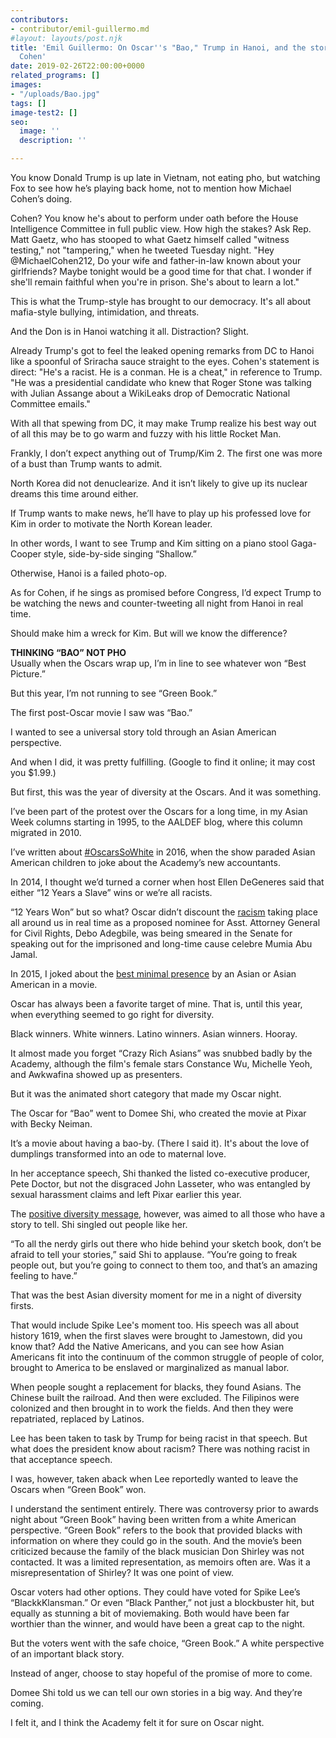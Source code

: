 ```yaml
---
contributors:
- contributor/emil-guillermo.md
#layout: layouts/post.njk
title: 'Emil Guillermo: On Oscar''s "Bao," Trump in Hanoi, and the stories of Michael
  Cohen'
date: 2019-02-26T22:00:00+0000
related_programs: []
images:
- "/uploads/Bao.jpg"
tags: []
image-test2: []
seo:
  image: ''
  description: ''

---
```

You know Donald Trump is up late in Vietnam, not eating pho, but watching Fox to see how he’s playing back home, not to mention how Michael Cohen’s doing.

Cohen? You know he's about to perform under oath before the House Intelligence Committee in full public view. How high the stakes? Ask Rep. Matt Gaetz, who has stooped to what Gaetz himself called "witness testing," not "tampering," when he tweeted Tuesday night. "Hey @MichaelCohen212, Do your wife and father-in-law known about your girlfriends? Maybe tonight would be a good time for that chat. I wonder if she'll remain faithful when you're in prison. She's about to learn a lot."

This is what the Trump-style has brought to our democracy. It's all about mafia-style bullying, intimidation, and threats.

And the Don is in Hanoi watching it all. Distraction? Slight.

Already Trump's got to feel the leaked opening remarks from DC to Hanoi like a spoonful of Sriracha sauce straight to the eyes. Cohen's statement is direct: "He's a racist. He is a conman. He is a cheat," in reference to Trump. "He was a presidential candidate who knew that Roger Stone was talking with Julian Assange about a WikiLeaks drop of Democratic National Committee emails."

With all that spewing from DC, it may make Trump realize his best way out of all this may be to go warm and fuzzy with his little Rocket Man.

Frankly, I don’t expect anything out of Trump/Kim 2. The first one was more of a bust than Trump wants to admit.

North Korea did not denuclearize. And it isn’t likely to give up its nuclear dreams this time around either.

If Trump wants to make news, he’ll have to play up his professed love for Kim in order to motivate the North Korean leader.

In other words, I want to see Trump and Kim sitting on a piano stool Gaga-Cooper style, side-by-side singing “Shallow.”

Otherwise, Hanoi is a failed photo-op.

As for Cohen, if he sings as promised before Congress, I’d expect Trump to be watching the news and counter-tweeting all night from Hanoi in real time. 

Should make him a wreck for Kim. But will we know the difference?

**THINKING “BAO” NOT PHO**  
Usually when the Oscars wrap up, I’m in line to see whatever won “Best Picture.”

But this year, I’m not running to see “Green Book.”

The first post-Oscar movie I saw was “Bao.”

I wanted to see a universal story told through an Asian American perspective.

And when I did, it was pretty fulfilling. (Google to find it online; it may cost you $1.99.)

But first, this was the year of diversity at the Oscars. And it was something.

I’ve been part of the protest over the Oscars for a long time, in my Asian Week columns starting in 1995, to the AALDEF blog, where this column migrated in 2010.

I’ve written about [#OscarsSoWhite](https://www.aaldef.org/blog/emil-guillermo-oscarssowhite-oscars-so-long-dull-and-out-of-focus-1/) in 2016, when the show paraded Asian American children to joke about the Academy’s new accountants.

In 2014, I thought we’d turned a corner when host Ellen DeGeneres said that either “12 Years a Slave” wins or we’re all racists.

“12 Years Won” but so what? Oscar didn’t discount the [racism](https://www.aaldef.org/blog/the-oscars-mumia-abu-jamal-and-the-senate-smear-of-debo-adegbile/) taking place all around us in real time as a proposed nominee for Asst. Attorney General for Civil Rights,  Debo Adegbile, was being smeared in the Senate for speaking out for the imprisoned and long-time cause celebre Mumia Abu Jamal.

In 2015, I joked about the [best minimal presence](https://www.aaldef.org/blog/emil-guillermo-oscars-heres-the-emil-for-best-minimal-presence-by-an-asian-american-in-a-best-pictur/) by an Asian or Asian American in a movie.

Oscar has always been a favorite target of mine. That is, until this year, when everything seemed to go right for diversity.

Black winners. White winners. Latino winners. Asian winners. Hooray.

It almost made you forget “Crazy Rich Asians” was snubbed badly by the Academy, although the film's female stars Constance Wu, Michelle Yeoh, and Awkwafina showed up as presenters.

But it was the animated short category that made my Oscar night.

The Oscar for “Bao” went to Domee Shi, who created the movie at Pixar with Becky Neiman.

It’s a movie about having a bao-by. (There I said it). It's about the love of dumplings transformed into an ode to maternal love.

In her acceptance speech, Shi thanked the listed co-executive producer, Pete Doctor, but not the disgraced John Lasseter, who was entangled by sexual harassment claims and left Pixar earlier this year.

The [positive diversity message](https://youtu.be/IBsLirAbfNw), however, was aimed to all those who have a story to tell. Shi singled out people like her.

“To all the nerdy girls out there who hide behind your sketch book, don’t be afraid to tell your stories,” said Shi to applause. “You’re going to freak people out, but you’re going to connect to them too, and that’s an amazing feeling to have.”

That was the best Asian diversity moment for me in a night of diversity firsts.

That would include Spike Lee's moment too. His speech was all about history 1619, when the first slaves were brought to Jamestown, did you know that? Add the Native Americans, and you can see how Asian Americans fit into the continuum of the common struggle of people of color, brought to America to be enslaved or marginalized as manual labor.

When people sought a replacement for blacks, they found Asians. The Chinese built the railroad. And then were excluded. The Filipinos were colonized and then brought in to work the fields. And then they were repatriated, replaced by Latinos.

Lee has been taken to task by Trump for being racist in that speech. But what does the president know about racism? There was nothing racist in that acceptance speech.

I was, however, taken aback when Lee reportedly wanted to leave the Oscars when “Green Book” won.

I understand the sentiment entirely. There was controversy prior to awards night about “Green Book” having been written from a white American perspective. “Green Book” refers to the book that provided blacks with information on where they could go in the south. And the movie’s been criticized because the family of the black musician Don Shirley was not contacted. It was a limited representation, as memoirs often are. Was it a misrepresentation of Shirley? It was one point of view.

Oscar voters had other options. They could have voted for Spike Lee’s “BlackkKlansman.” Or even “Black Panther,” not just a blockbuster hit, but equally as stunning a bit of moviemaking. Both would have been far worthier than the winner, and would have been a great cap to the night.

But the voters went with the safe choice, “Green Book.” A white perspective of an important black story.

Instead of anger, choose to stay hopeful of the promise of more to come.

Domee Shi told us we can tell our own stories in a big way. And they’re coming.

I felt it, and I think the Academy felt it for sure on Oscar night.